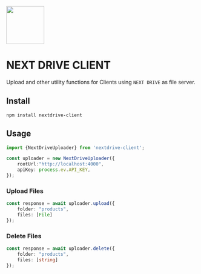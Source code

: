 <img src="https://github.com/user-attachments/assets/cf92e206-0cee-4f38-abfd-959c27ac3232"
height="100px"
/>

# NEXT DRIVE CLIENT

Upload and other utility functions for Clients using `NEXT DRIVE` as file server.



## Install
```
npm install nextdrive-client
```

## Usage
```ts
import {NextDriveUploader} from 'nextdrive-client';

const uploader = new NextDriveUploader({
    rootUrl:"http://localhost:4000",
    apiKey: process.ev.API_KEY,
});

```
### Upload Files
```ts
const response = await uploader.upload({
    folder: "products",
    files: [File]
});
```


### Delete Files
```ts
const response = await uploader.delete({
    folder: "products",
    files: [string]
});

```